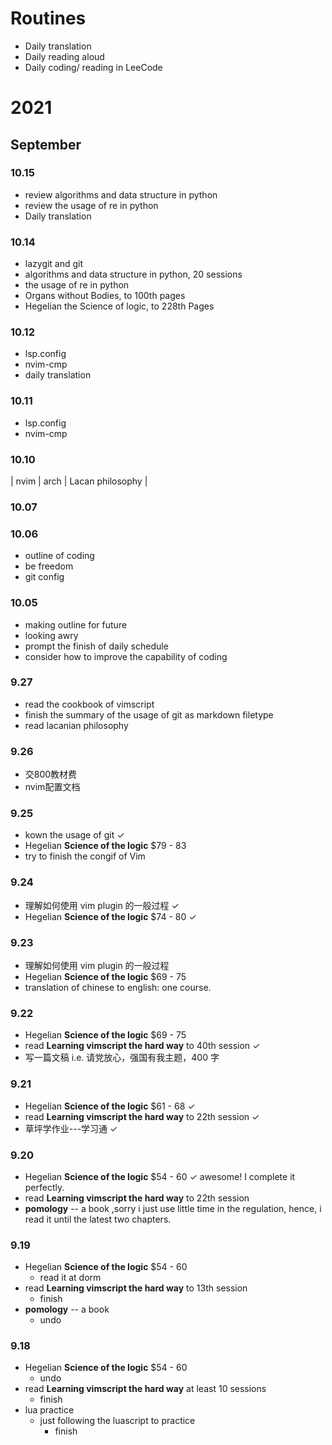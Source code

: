 # Routines
+ Daily translation
+ Daily reading aloud
+ Daily coding/ reading in LeeCode


# 2021
## September
### 10.15
+ review algorithms and data structure in python
+ review the usage of re in python
+ Daily translation

### 10.14
+ lazygit and git 
+ algorithms and data structure in python, 20 sessions
+ the usage of re in python
+ Organs without Bodies, to 100th pages
+ Hegelian the Science of logic, to 228th Pages

### 10.12
+ lsp.config
+ nvim-cmp
+ daily translation

### 10.11
+ lsp.config
+ nvim-cmp

### 10.10
| nvim | arch | Lacan philosophy |
### 10.07

### 10.06
+ outline of coding
+ be freedom
+ git config

### 10.05
+ making outline for future
+ looking awry
+ prompt the finish of daily schedule
+ consider how to improve the capability of coding

### 9.27
+ read the cookbook of vimscript
+ finish the summary of the usage of git as markdown filetype
+ read lacanian philosophy

### 9.26
+ 交800教材费
+ nvim配置文档

### 9.25
+ kown the usage of git ✓
+ Hegelian **Science of the logic** $79 - 83
+ try to finish the congif of Vim

### 9.24
+ 理解如何使用 vim plugin 的一般过程 ✓
+ Hegelian **Science of the logic** $74 - 80 ✓

### 9.23
+ 理解如何使用 vim plugin 的一般过程
+ Hegelian **Science of the logic** $69 - 75
+ translation of chinese to english: one course.

### 9.22
+ Hegelian **Science of the logic** $69 - 75
+  read **Learning vimscript the hard way** to 40th session ✓
+  写一篇文稿 i.e. 请党放心，强国有我主题，400 字

### 9.21
+ Hegelian **Science of the logic** $61 - 68 ✓
+  read **Learning vimscript the hard way** to 22th session ✓
+  草坪学作业---学习通 ✓

### 9.20
+ Hegelian **Science of the logic** $54 - 60 ✓ awesome! I complete it perfectly.
+ read **Learning vimscript the hard way** to 22th session 
+ **pomology**  -- a book ,sorry i just use little time in the regulation, hence, i read it until the latest two chapters.


### 9.19
+ Hegelian **Science of the logic** $54 - 60
  + read it at dorm   
+ read **Learning vimscript the hard way** to 13th session
  - finish
+ **pomology**  -- a book
  - undo
  
### 9.18
+ Hegelian **Science of the logic** $54 - 60  
  + undo
+ read **Learning vimscript the hard way** at least 10 sessions
  +  finish
+ lua practice 
  + just following the luascript to practice
    + finish
